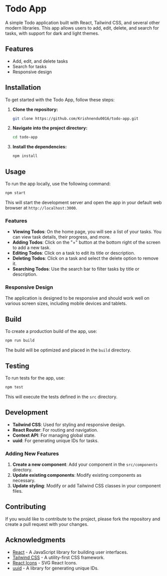 
# Todo App

A simple Todo application built with React, Tailwind CSS, and several other modern libraries. This app allows users to add, edit, delete, and search for tasks, with support for dark and light themes.

## Features

- Add, edit, and delete tasks
- Search for tasks
- Responsive design

## Installation

To get started with the Todo App, follow these steps:

1. **Clone the repository:**

   ```bash
   git clone https://github.com/Krishnendu0016/todo-app.git
   ```

2. **Navigate into the project directory:**

   ```bash
   cd todo-app
   ```

3. **Install the dependencies:**

   ```bash
   npm install
   ```

## Usage

To run the app locally, use the following command:

```bash
npm start
```

This will start the development server and open the app in your default web browser at `http://localhost:3000`.

### Features

- **Viewing Todos**: On the home page, you will see a list of your tasks. You can view task details, their progress, and more.
- **Adding Todos**: Click on the "+" button at the bottom right of the screen to add a new task.
- **Editing Todos**: Click on a task to edit its title or description.
- **Deleting Todos**: Click on a task and select the delete option to remove it.
- **Searching Todos**: Use the search bar to filter tasks by title or description. 

### Responsive Design

The application is designed to be responsive and should work well on various screen sizes, including mobile devices and tablets.

## Build

To create a production build of the app, use:

```bash
npm run build
```

The build will be optimized and placed in the `build` directory.

## Testing

To run tests for the app, use:

```bash
npm test
```

This will execute the tests defined in the `src` directory.

## Development

- **Tailwind CSS**: Used for styling and responsive design.
- **React Router**: For routing and navigation.
- **Context API**: For managing global state.
- **uuid**: For generating unique IDs for tasks.

### Adding New Features

1. **Create a new component**: Add your component in the `src/components` directory.
2. **Update existing components**: Modify existing components as necessary.
3. **Update styling**: Modify or add Tailwind CSS classes in your component files.

## Contributing

If you would like to contribute to the project, please fork the repository and create a pull request with your changes.
 
## Acknowledgments

- [React](https://reactjs.org/) - A JavaScript library for building user interfaces.
- [Tailwind CSS](https://tailwindcss.com/) - A utility-first CSS framework.
- [React Icons](https://react-icons.github.io/react-icons/) - SVG React Icons.
- [uuid](https://www.npmjs.com/package/uuid) - A library for generating unique IDs.
